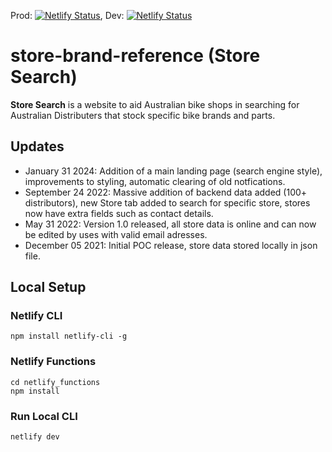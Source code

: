 Prod: [![Netlify Status](https://api.netlify.com/api/v1/badges/76e28d34-5506-4ab4-9ae6-e26e4342564f/deploy-status)](https://app.netlify.com/sites/ecstatic-hamilton-9c06e7/deploys), Dev: [![Netlify Status](https://api.netlify.com/api/v1/badges/7a4d811a-b4aa-4eff-a7b4-2fdfed6b719c/deploy-status)](https://app.netlify.com/sites/radiant-gecko-7ec5aa/deploys)
# store-brand-reference (Store Search)
**Store Search** is a website to aid Australian bike shops in searching for Australian Distributers that stock specific bike brands and parts.

## Updates
- January 31 2024: Addition of a main landing page (search engine style), improvements to styling, automatic clearing of old notfications.
- September 24 2022: Massive addition of backend data added (100+ distributors), new Store tab added to search for specific store, stores now have extra fields such as contact details.
- May 31 2022: Version 1.0 released, all store data is online and can now be edited by uses with valid email adresses.
- December 05 2021: Initial POC release, store data stored locally in json file.

## Local Setup
### Netlify CLI
```
npm install netlify-cli -g
```

### Netlify Functions
```
cd netlify_functions
npm install
```

### Run Local CLI
```
netlify dev
```
